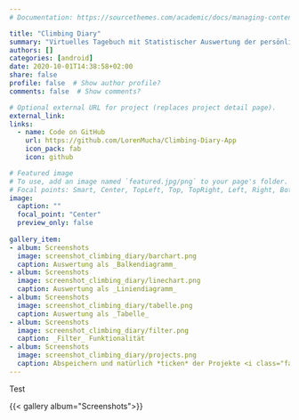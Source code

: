 ```yaml
---
# Documentation: https://sourcethemes.com/academic/docs/managing-content/

title: "Climbing Diary"
summary: "Virtuelles Tagebuch mit Statistischer Auswertung der persönlichen Leistungen am Fels"
authors: []
categories: [android]
date: 2020-10-01T14:38:58+02:00
share: false
profile: false  # Show author profile?
comments: false  # Show comments?

# Optional external URL for project (replaces project detail page).
external_link: 
links:
  - name: Code on GitHub
    url: https://github.com/LorenMucha/Climbing-Diary-App
    icon_pack: fab
    icon: github

# Featured image
# To use, add an image named `featured.jpg/png` to your page's folder.
# Focal points: Smart, Center, TopLeft, Top, TopRight, Left, Right, BottomLeft, Bottom, BottomRight.
image:
  caption: ""
  focal_point: "Center"
  preview_only: false
  
gallery_item:
- album: Screenshots
  image: screenshot_climbing_diary/barchart.png
  caption: Auswertung als _Balkendiagramm_
- album: Screenshots
  image: screenshot_climbing_diary/linechart.png
  caption: Auswertung als _Liniendiagramm_
- album: Screenshots
  image: screenshot_climbing_diary/tabelle.png
  caption: Auswertung als _Tabelle_
- album: Screenshots
  image: screenshot_climbing_diary/filter.png
  caption: _Filter_ Funktionalität
- album: Screenshots
  image: screenshot_climbing_diary/projects.png
  caption: Abspeichern und natürlich *ticken* der Projekte <i class="far fa-smile" style="color:yellow;"></i>
---
```


Test

{{< gallery album="Screenshots">}}